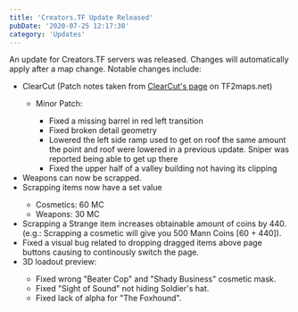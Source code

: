 ```yaml
---
title: 'Creators.TF Update Released'
pubDate: '2020-07-25 12:17:30'
category: 'Updates'
---
```


<p>An update for Creators.TF servers was released. Changes will automatically apply after a map change. Notable changes include:</p>
<ul>
	<li>ClearCut (Patch notes taken from <a href="https://tf2maps.net/downloads/clearcut.5682/update?update=24471" target="_blank">ClearCut's page</a> on TF2maps.net)</li>
	<ul>
		<li>Minor Patch:</li>
		<ul>
			<li>Fixed a missing barrel in red left transition</li>
			<li>Fixed broken detail geometry</li>
			<li>Lowered the left side ramp used to get on roof the same amount the point and roof were lowered in a previous update. Sniper was reported being able to get up there</li>
			<li>Fixed the upper half of a valley building not having its clipping</li>
		</ul>
	</ul>
	<li>Weapons can now be scrapped.</li>
	<li>Scrapping items now have a set value</li>
	<ul>
		<li>Cosmetics: 60 MC</li>
		<li>Weapons: 30 MC</li>
	</ul>
	<li>Scrapping a Strange item increases obtainable amount of coins by 440. (e.g.: Scrapping a cosmetic will give you 500 Mann Coins [60 + 440]).</li>
	<li>Fixed a visual bug related to dropping dragged items above page buttons causing to continously switch the page.</li>
	<li>3D loadout preview:</li>
	<ul>
		<li>Fixed wrong "Beater Cop" and "Shady Business" cosmetic mask.</li>
		<li>Fixed "Sight of Sound" not hiding Soldier's hat.</li>
		<li>Fixed lack of alpha for "The Foxhound".</li>
	</ul>
</ul>

